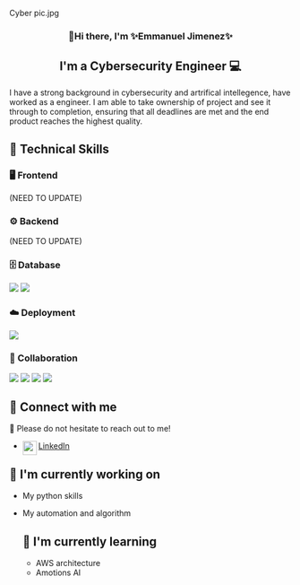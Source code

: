 Cyber pic.jpg

<h3 align="center">
 👋Hi there, I'm ✨Emmanuel Jimenez✨
 <h3>

<h2 align="center">
I'm a Cybersecurity Engineer 💻
</h2>

I have a strong background in cybersecurity and artrifical intellegence, have worked as a engineer. I am able to take ownership of project and see it through to completion, ensuring that all deadlines are met and the end product reaches the highest quality. 

## 💼 Technical Skills

### 🖥️ Frontend 
(NEED TO UPDATE)

### ⚙️ Backend
(NEED TO UPDATE)

### 🗄️ Database

![](https://img.shields.io/badge/PostgreSQL-316192?style=for-the-badge&logo=postgresql&logoColor=white)
![](https://img.shields.io/badge/MySQL-005C84?style=for-the-badge&logo=mysql&logoColor=white)

### ☁️ Deployment

![](https://img.shields.io/badge/Amazon_AWS-232F3E?style=for-the-badge&logo=amazon-aws&logoColor=white)

### 🤝 Collaboration

![](https://img.shields.io/badge/Slack-4A154B?style=for-the-badge&logo=slack&logoColor=white)
![](https://img.shields.io/badge/Discord-7289DA?style=for-the-badge&logo=discord&logoColor=white)
![](https://img.shields.io/badge/GitHub-100000?style=for-the-badge&logo=github&logoColor=white)
![](https://img.shields.io/badge/LinkedIn-0077B5?style=for-the-badge&logo=linkedin&logoColor=white)

## 📲 Connect with me

💭 Please do not hesitate to reach out to me!

- <a href="https://www.linkedin.com/in/emmanueljimenezsec"><img align="left" src="https://www.vectorlogo.zone/logos/linkedin/linkedin-tile.svg" width="25px"/> LinkedIn</a>

## 🚀 I'm currently working on 

- My python skills
- My automation and algorithm

  ## 🔭 I'm currently learning

  - AWS architecture
  - Amotions AI






 
<!--
**MasterCoyote/MasterCoyote** is a ✨ _special_ ✨ repository because its `README.md` (this file) appears on your GitHub profile.

Here are some ideas to get you started:

- 🔭 I’m currently working on ...
- 🌱 I’m currently learning ...
- 👯 I’m looking to collaborate on ...
- 🤔 I’m looking for help with ...
- 💬 Ask me about ...
- 📫 How to reach me: ...
- 😄 Pronouns: ...
- ⚡ Fun fact: ...
-->
